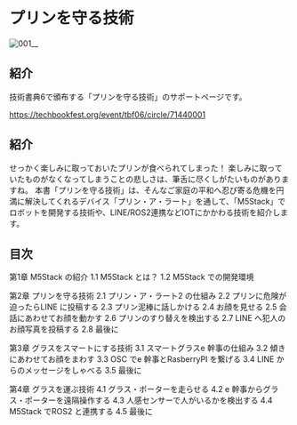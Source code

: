 # プリンを守る技術

![001__](https://user-images.githubusercontent.com/31365453/55197680-9ed3dc00-51f6-11e9-9458-941c1f5f4a52.png)


## 紹介
技術書典6で頒布する「プリンを守る技術」のサポートページです。

https://techbookfest.org/event/tbf06/circle/71440001

## 紹介
せっかく楽しみに取っておいたプリンが食べられてしまった！ 楽しみに取っていたものがなくなってしまうことの悲しさは、筆舌に尽くしがたいものがありますね。 本書「プリンを守る技術」は、そんなご家庭の平和へ忍び寄る危機を円満に解決してくれるデバイス「プリン・ア・ラート」を通して、「M5Stack」でロボットを開発する技術や、LINE/ROS2連携などIOTにかかわる技術を紹介します。



## 目次

第1章 M5Stack の紹介
1.1 M5Stack とは？ 
1.2 M5Stack での開発環境

第2章 プリンを守る技術
2.1 プリン・ア・ラート2 の仕組み
2.2 プリンに危険が迫ったらLINE に投稿する
2.3 プリン泥棒に話しかける
2.4 お顔を見せる
2.5 会話にあわせてお顔を動かす
2.6 プリンのすり替えを検出する
2.7 LINE へ犯人のお顔写真を投稿する
2.8 最後に

第3章 グラスをスマートにする技術
3.1 スマートグラスe 幹事の仕組み
3.2 傾きにあわせてお顔をまわす
3.3 OSC でe 幹事とRasberryPI を繋げる
3.4 LINE からのメッセージをしゃべる
3.5 最後に

第4章 グラスを運ぶ技術
4.1 グラス・ポーターを走らせる
4.2 e 幹事からグラス・ポーターを遠隔操作する
4.3 人感センサーで人がいるかを検出する
4.4 M5Stack でROS2 と連携する
4.5 最後に
